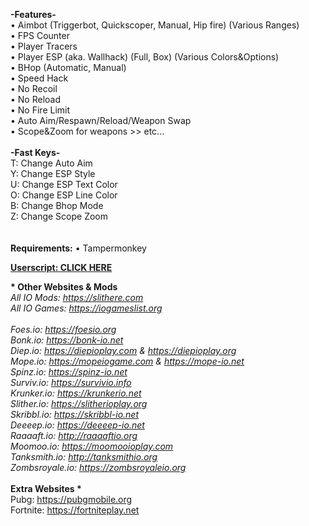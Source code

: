 <b>-Features-</b></br>
• Aimbot (Triggerbot, Quickscoper, Manual, Hip fire) (Various Ranges)</br>
• FPS Counter</br>
• Player Tracers</br>
• Player ESP (aka. Wallhack) (Full, Box) (Various Colors&Options)</br>
• BHop (Automatic, Manual)</br>
• Speed Hack</br>
• No Recoil</br>
• No Reload</br>
• No Fire Limit</br>
• Auto Aim/Respawn/Reload/Weapon Swap</br>
• Scope&Zoom for weapons >> etc...
</br></br>
<b>-Fast Keys-</b></br>
T: Change Auto Aim</br>
Y: Change ESP Style</br>
U: Change ESP Text Color</br>
O: Change ESP Line Color</br>
B: Change Bhop Mode</br>
Z: Change Scope Zoom</br>
</br></br>
<b>Requirements:</b>
• Tampermonkey

<a href="https://github.com/MrCoderN/krunker.io-hack-cheat-mod/raw/master/krunkerhack.user.js" target="_blank"><b>Userscript: CLICK HERE</b></a>

<b>* Other Websites & Mods *</b></br>
All IO Mods: https://slithere.com</br>
All IO Games: https://iogameslist.org</br>
</br>
Foes.io: https://foesio.org</br>
Bonk.io: https://bonk-io.net</br>
Diep.io: https://diepioplay.com & https://diepioplay.org</br>
Mope.io: https://mopeiogame.com & https://mope-io.net</br>
Spinz.io: https://spinz-io.net</br>
Surviv.io: https://survivio.info</br>
Krunker.io: https://krunkerio.net</br>
Slither.io: https://slitherioplay.org</br>
Skribbl.io: https://skribbl-io.net</br>
Deeeep.io: https://deeeep-io.net</br>
Raaaaft.io: http://raaaaftio.org</br>
Moomoo.io: https://moomooioplay.com</br>
Tanksmith.io: http://tanksmithio.org</br>
Zombsroyale.io: https://zombsroyaleio.org</br>
</br>
<b>* Extra Websites *</b></br>
Pubg: https://pubgmobile.org</br>
Fortnite: https://fortniteplay.net</br>
